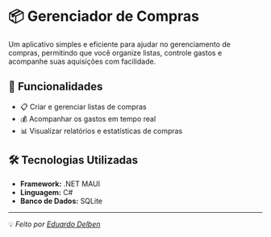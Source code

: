 # 📦 Gerenciador de Compras

Um aplicativo simples e eficiente para ajudar no gerenciamento de compras, permitindo que você organize listas, controle gastos e acompanhe suas aquisições com facilidade.

## 🚀 Funcionalidades
- 📋 Criar e gerenciar listas de compras
- 💰 Acompanhar os gastos em tempo real
- 📊 Visualizar relatórios e estatísticas de compras

## 🛠️ Tecnologias Utilizadas
- **Framework:** .NET MAUI
- **Linguagem:** C#
- **Banco de Dados:** SQLite
---
💡 *Feito por [Eduardo Delben](https://github.com/eduardodelben)*
